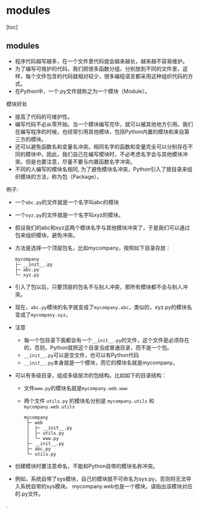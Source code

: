 # modules

[toc]

## modules
- 程序代码越写越多，在一个文件里代码就会越来越长，越来越不容易维护。
- 为了编写可维护的代码，我们把很多函数分组，分别放到不同的文件里，这样，每个文件包含的代码就相对较少，很多编程语言都采用这种组织代码的方式。
- 在Python中，一个.py文件就称之为一个模块（Module）。

模块好处
- 提高了代码的可维护性。
- 编写代码不必从零开始。当一个模块编写完毕，就可以被其他地方引用。我们在编写程序的时候，也经常引用其他模块，包括Python内置的模块和来自第三方的模块。
- 还可以避免函数名和变量名冲突。相同名字的函数和变量完全可以分别存在不同的模块中，因此，我们自己在编写模块时，不必考虑名字会与其他模块冲突。但是也要注意，尽量不要与内置函数名字冲突。
- 不同的人编写的模块名相同, 为了避免模块名冲突，Python引入了按目录来组织模块的方法，称为包（Package）。

例子:
- 一个`abc.py`的文件就是一个名字叫abc的模块
- 一个`xyz.py`的文件就是一个名字叫xyz的模块。
- 假设我们的abc和xyz这两个模块名字与其他模块冲突了，于是我们可以通过包来组织模块，避免冲突。
- 方法是选择一个顶层包名，比如mycompany，按照如下目录存放：

      mycompany
      ├─ __init__.py
      ├─ abc.py
      └─ xyz.py

- 引入了包以后，只要顶层的包名不与别人冲突，那所有模块都不会与别人冲突。
- 现在，`abc.py`模块的名字就变成了`mycompany.abc`，类似的，xyz.py的模块名变成了`mycompany.xyz`。

- 注意
  - 每一个包目录下面都会有一个`__init__.py`的文件，这个文件是必须存在的，否则，Python就把这个目录当成普通目录，而不是一个包。
  - `__init__.py`可以是空文件，也可以有Python代码
  - `__init__.py`本身就是一个模块，而它的模块名就是mycompany。


- 可以有多级目录，组成多级层次的包结构。比如如下的目录结构：
  - 文件`www.py`的模块名就是`mycompany.web.www`
  - 两个文件 `utils.py` 的模块名分别是 `mycompany.utils` 和 `mycompany.web.utils`

        mycompany
         ├─ web
         │  ├─ __init__.py
         │  ├─ utils.py
         │  └─ www.py
         ├─ __init__.py
         ├─ abc.py
         └─ utils.py


- 创建模块时要注意命名，不能和Python自带的模块名称冲突。
- 例如，系统自带了sys模块，自己的模块就不可命名为sys.py，否则将无法导入系统自带的sys模块。
mycompany.web也是一个模块，请指出该模块对应的.py文件。



















.
